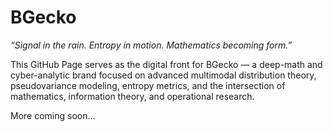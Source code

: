 
# BGecko

_“Signal in the rain. Entropy in motion. Mathematics becoming form.”_

This GitHub Page serves as the digital front for BGecko — a deep-math and cyber-analytic brand focused on advanced multimodal distribution theory, pseudovariance modeling, entropy metrics, and the intersection of mathematics, information theory, and operational research.

More coming soon...
